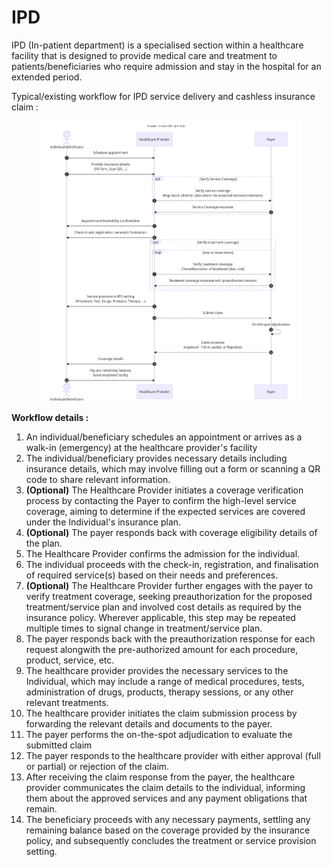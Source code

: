 # IPD

IPD (In-patient department) is a specialised section within a healthcare facility that is designed to provide medical care and treatment to patients/beneficiaries who require admission and stay in the hospital for an extended period.

Typical/existing workflow for IPD service delivery and cashless insurance claim :&#x20;

<figure><img src="../../../.gitbook/assets/IPD cashless as is workflow..png" alt=""><figcaption></figcaption></figure>

**Workflow details :**&#x20;

1. An individual/beneficiary schedules an appointment or arrives as a walk-in (emergency) at the healthcare provider's facility
2. The individual/beneficiary provides necessary details including insurance details, which may involve filling out a form or scanning a QR code to share relevant information.
3. **(Optional)** The Healthcare Provider initiates a coverage verification process by contacting the Payer to confirm the high-level service coverage, aiming to determine if the expected services are covered under the Individual's insurance plan.
4. **(Optional)** The payer responds back with coverage eligibility details of the plan.
5. The Healthcare Provider confirms the admission  for the individual.
6. The individual proceeds with the check-in, registration, and finalisation of required service(s) based on their needs and preferences.
7. **(Optional)** The Healthcare Provider further engages with the payer to verify treatment coverage, seeking preauthorization for the proposed treatment/service plan and involved cost details as required by the insurance policy. Wherever applicable, this step may be repeated multiple times to signal change in treatment/service plan.&#x20;
8. The payer responds back with the preauthorization response for each request alongwith the pre-authorized amount for each procedure, product, service, etc.&#x20;
9. The healthcare provider provides the necessary services to the Individual, which may include a range of medical procedures, tests, administration of drugs, products, therapy sessions, or any other relevant treatments.
10. The healthcare provider initiates the claim submission process by forwarding the relevant details and documents to the payer.
11. The payer performs the on-the-spot adjudication to evaluate the submitted claim
12. The payer responds to the healthcare provider with either approval (full or partial) or rejection of the claim.
13. After receiving the claim response from the payer, the healthcare provider communicates the claim details to the individual, informing them about the approved services and any payment obligations that remain.
14. The beneficiary proceeds with any necessary payments, settling any remaining balance based on the coverage provided by the insurance policy, and subsequently concludes the treatment or service provision setting.
